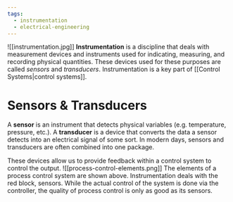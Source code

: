 ```yaml
---
tags:
  - instrumentation
  - electrical-engineering
---
```

![[instrumentation.jpg]]
**Instrumentation** is a discipline that deals with measurement devices and instruments used for indicating, measuring, and recording physical quantities. These devices used for these purposes are called *sensors* and *transducers*. Instrumentation is a key part of [[Control Systems|control systems]].
# Sensors & Transducers
A **sensor** is an instrument that detects physical variables (e.g. temperature, pressure, etc.). A **transducer** is a device that converts the data a sensor detects into an electrical signal of some sort. In modern days, sensors and transducers are often combined into one package.

These devices allow us to provide feedback within a control system to control the output.
![[process-control-elements.png]]
The elements of a process control system are shown above. Instrumentation deals with the red block, sensors. While the actual control of the system is done via the controller, the quality of process control is only as good as its sensors.